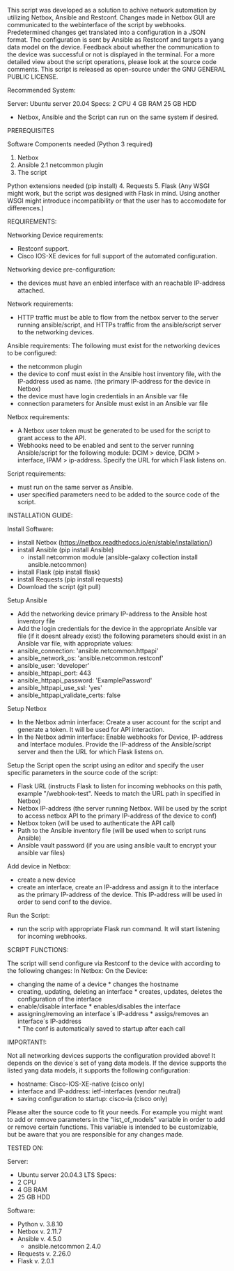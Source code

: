 This script was developed as a solution to achive network automation by utilizing Netbox, Ansible and Restconf.
Changes made in Netbox GUI are communicated to the webinterface of the script by webhooks. Predetermined changes get translated into a configuration in a JSON format. The configuration is sent by Ansible as Restconf and targets a yang data model on the device. Feedback about whether the communication to the device was successful or not is displayed in the terminal. For a more detailed view about the script operations, please look at the source code comments. This script is released as open-source under the GNU GENERAL PUBLIC LICENSE.


Recommended System:

Server:
Ubuntu server 20.04
Specs:
2 CPU
4 GB RAM
25 GB HDD

* Netbox, Ansible and the Script can run on the same system if desired.

PREREQUISITES

Software Components needed (Python 3 required)
1. Netbox
2. Ansible
    2.1 netcommon plugin
3. The script

Python extensions needed (pip install)
4. Requests
5. Flask (Any WSGI might work, but the script was designed with Flask in mind. Using another WSGI might introduce incompatibility or that the user has to accomodate for differences.)


REQUIREMENTS:

Networking Device requirements:
* Restconf support.
* Cisco IOS-XE devices for full support of the automated configuration.

Networking device pre-configuration:
* the devices must have an enbled interface with an reachable IP-address attached.

Network requirements:
* HTTP traffic must be able to flow from the netbox server to the server running ansible/script, and HTTPs traffic from the ansible/script server to the networking devices. 

Ansible requirements:
The following must exist for the networking devices to be configured:
* the netcommon plugin
* the device to conf must exist in the Ansible host inventory file, with the IP-address used as name. (the primary IP-address for the device in Netbox)
* the device must have login credentials in an Ansible var file
* connection parameters for Ansible must exist in an Ansible var file

Netbox requirements:
* A Netbox user token must be generated to be used for the script to grant access to the API.
* Webhooks need to be enabled and sent to the server running Ansible/script for the following module: DCIM > device, DCIM > interface, IPAM > ip-address. Specify the URL for which Flask listens on.

Script requirements:
* must run on the same server as Ansible.
* user specified parameters need to be added to the source code of the script.



INSTALLATION GUIDE:

Install Software:
* install Netbox (https://netbox.readthedocs.io/en/stable/installation/)
* install Ansible (pip install Ansible)
	* install netcommon module (ansible-galaxy collection install ansible.netcommon)
* install Flask (pip install flask)
* install Requests (pip install requests)
* Download the script (git pull)

Setup Ansible
* Add the networking device primary IP-address to the Ansible host inventory file
* Add the login credentials for the device in the appropriate Ansible var file (if it doesnt already exist)
the following parameters should exist in an Ansible var file, with appropriate values:
* ansible_connection: 'ansible.netcommon.httpapi'
* ansible_network_os: 'ansible.netcommon.restconf'
* ansible_user: 'developer'
* ansible_httpapi_port: 443
* ansible_httpapi_password: 'ExamplePassword'
* ansible_httpapi_use_ssl: 'yes'
* ansible_httpapi_validate_certs: false

Setup Netbox
* In the Netbox admin interface: Create a user account for the script and generate a token. It will be used for API interaction.
* In the Netbox admin interface: Enable webhooks for Device, IP-address and Interface modules. Provide the IP-address of the Ansible/script server and then the URL for which Flask listens on.

Setup the Script 
open the script using an editor and specify the user specific parameters in the source code of the script:
* Flask URL (instructs Flask to listen for incoming webhooks on this path, example "/webhook-test". Needs to match the URL path in specified in Netbox)
* Netbox IP-address (the server running Netbox. Will be used by the script to access netbox API to the primary IP-address of the device to conf)
* Netbox token	(will be used to authenticate the API call)
* Path to the Ansible inventory file (will be used when to script runs Ansible) 
* Ansible vault password (if you are using ansible vault to encrypt your ansible var files)

Add device in Netbox:
* create a new device
* create an interface, create an IP-address and assign it to the interface as the primary IP-address of the device. This IP-address will be used in order to send conf to the device.

Run the Script:
* run the scrip with appropriate Flask run command. It will start listening for incoming webhooks.



SCRIPT FUNCTIONS:

The script will send configure via Restconf to the device with according to the following changes:
In Netbox:						On the Device:
* changing the name of a device				* changes the hostname
* creating, updating, deleting an interface 		* creates, updates, deletes the configuration of the interface
* enable/disable interface				* enables/disables the interface
* assigning/removing an interface´s IP-address		* assigs/removes an interface´s IP-address	
							* The conf is automatically saved to startup after each call


IMPORTANT!:

Not all networking devices supports the configuration provided above! It depends on the device´s set of yang data models. If the device supports the listed yang data models, it supports the following configuration:
* hostname: Cisco-IOS-XE-native (cisco only)
* interface and IP-address: ietf-interfaces (vendor neutral)
* saving configuration to startup: cisco-ia (cisco only)


Please alter the source code to fit your needs.
For example you might want to add or remove parameters in the "list_of_models" variable in order to add or remove certain functions. This variable is intended to be customizable, but be aware that you are responsible for any changes made.



TESTED ON:

Server:
* Ubuntu server 20.04.3 LTS
Specs:
* 2 CPU
* 4 GB RAM
* 25 GB HDD

Software:
* Python v. 3.8.10
* Netbox v. 2.11.7
* Ansible v. 4.5.0
    * ansible.netcommon 2.4.0
* Requests v. 2.26.0
* Flask v. 2.0.1

